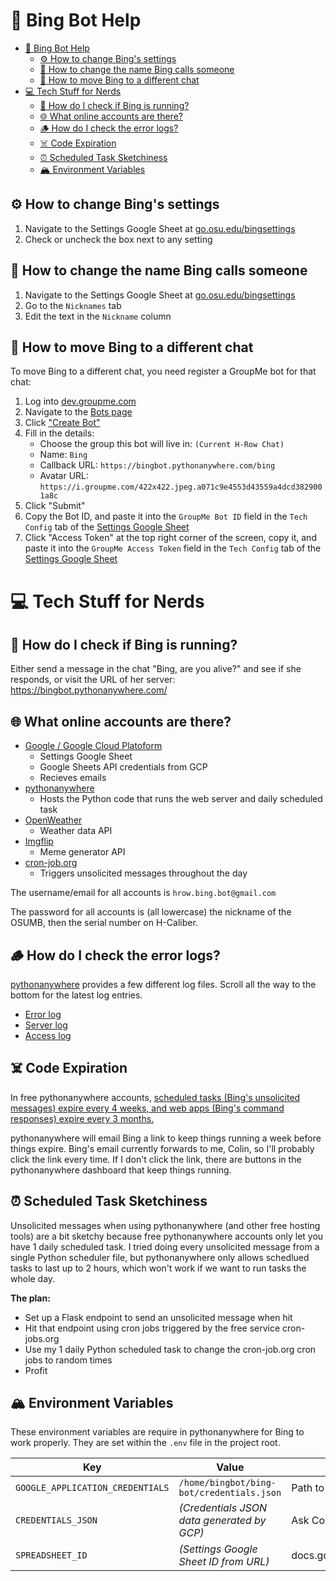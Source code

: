 # 🦏 Bing Bot Help

- [🦏 Bing Bot Help](#-bing-bot-help)
  - [⚙️ How to change Bing's settings](#️-how-to-change-bings-settings)
  - [🙋 How to change the name Bing calls someone](#-how-to-change-the-name-bing-calls-someone)
  - [📲 How to move Bing to a different chat](#-how-to-move-bing-to-a-different-chat)
- [💻 Tech Stuff for Nerds](#-tech-stuff-for-nerds)
  - [🏃 How do I check if Bing is running?](#-how-do-i-check-if-bing-is-running)
  - [🌐 What online accounts are there?](#-what-online-accounts-are-there)
  - [🪵 How do I check the error logs?](#-how-do-i-check-the-error-logs)
  - [☠️ Code Expiration](#️-code-expiration)
  - [⏰ Scheduled Task Sketchiness](#-scheduled-task-sketchiness)
  - [🏔 Environment Variables](#-environment-variables)

## ⚙️ How to change Bing's settings

1. Navigate to the Settings Google Sheet at [go.osu.edu/bingsettings](https://go.osu.edu/bingsettings)
2. Check or uncheck the box next to any setting

## 🙋 How to change the name Bing calls someone

1. Navigate to the Settings Google Sheet at [go.osu.edu/bingsettings](https://go.osu.edu/bingsettings)
2. Go to the `Nicknames` tab
3. Edit the text in the `Nickname` column

## 📲 How to move Bing to a different chat

To move Bing to a different chat, you need register a GroupMe bot for that chat:

1. Log into [dev.groupme.com](https://dev.groupme.com)
2. Navigate to the [Bots page](https://dev.groupme.com/bots)
3. Click ["Create Bot"](https://dev.groupme.com/bots/new)
4. Fill in the details:
   - Choose the group this bot will live in: `(Current H-Row Chat)`
   - Name: `Bing`
   - Callback URL: `https://bingbot.pythonanywhere.com/bing`
   - Avatar URL: `https://i.groupme.com/422x422.jpeg.a071c9e4553d43559a4dcd3829001a8c`
5. Click "Submit"
6. Copy the Bot ID, and paste it into the `GroupMe Bot ID` field in the `Tech Config` tab of the [Settings Google Sheet](https://go.osu.edu/bingsettings)
7. Click "Access Token" at the top right corner of the screen, copy it, and paste it into the `GroupMe Access Token` field in the `Tech Config` tab of the [Settings Google Sheet](https://go.osu.edu/bingsettings)

# 💻 Tech Stuff for Nerds

## 🏃 How do I check if Bing is running?
Either send a message in the chat "Bing, are you alive?" and see if she responds, or visit the URL of her server: https://bingbot.pythonanywhere.com/

## 🌐 What online accounts are there?

- [Google / Google Cloud Platoform](https://cloud.google.com/)
  - Settings Google Sheet
  - Google Sheets API credentials from GCP
  - Recieves emails
- [pythonanywhere](https://www.pythonanywhere.com/user/bingbot/webapps/#tab_id_bingbot_pythonanywhere_com)
  - Hosts the Python code that runs the web server and daily scheduled task
- [OpenWeather](https://home.openweathermap.org/api_keys)
  - Weather data API
- [Imgflip](https://imgflip.com/api)
  - Meme generator API
- [cron-job.org](https://cron-job.org)
  - Triggers unsolicited messages throughout the day

The username/email for all accounts is `hrow.bing.bot@gmail.com`

The password for all accounts is (all lowercase) the nickname of the OSUMB, then the serial number on H-Caliber.

## 🪵 How do I check the error logs?

[pythonanywhere](https://www.pythonanywhere.com/user/bingbot/files/var/log) provides a few different log files. Scroll all the way to the bottom for the latest log entries.

- [Error log](https://www.pythonanywhere.com/user/bingbot/files/var/log/bingbot.pythonanywhere.com.error.log)
- [Server log](https://www.pythonanywhere.com/user/bingbot/files/var/log/bingbot.pythonanywhere.com.server.log)
- [Access log](https://www.pythonanywhere.com/user/bingbot/files/var/log/bingbot.pythonanywhere.com.access.log)

## ☠️ Code Expiration

In free pythonanywhere accounts, [scheduled tasks (Bing's unsolicited messages) expire every 4 weeks, and web apps (Bing's command responses) expire every 3 months.](https://blog.pythonanywhere.com/129/)

  pythonanywhere will email Bing a link to keep things running a week before things expire. Bing's email currently forwards to me, Colin, so I'll probably click the link every time. If I don't click the link, there are buttons in the pythonanywhere dashboard that keep things running.

## ⏰ Scheduled Task Sketchiness

Unsolicited messages when using pythonanywhere (and other free hosting tools) are a bit sketchy because free pythonanywhere accounts only let you have 1 daily scheduled task. I tried doing every unsolicited message from a single Python scheduler file, but pythonanywhere only allows schedlued tasks to last up to 2 hours, which won't work if we want to run tasks the whole day.

__The plan:__
- Set up a Flask endpoint to send an unsolicited message when hit
- Hit that endpoint using cron jobs triggered by the free service cron-jobs.org
- Use my 1 daily Python scheduled task to change the cron-job.org cron jobs to random times
- Profit

## 🏔 Environment Variables

These environment variables are require in pythonanywhere for Bing to work properly. They are set within the `.env` file in the project root.

| Key                              | Value                                      | Notes                                      |
| -------------------------------- | ------------------------------------------ | ------------------------------------------ |
| `GOOGLE_APPLICATION_CREDENTIALS` | `/home/bingbot/bing-bot/credentials.json`  | Path to Google credentials file            |
| `CREDENTIALS_JSON`               | _(Credentials JSON data generated by GCP)_ | Ask Colin if you need this                 |
| `SPREADSHEET_ID`                 | _(Settings Google Sheet ID from URL)_      | docs.google.com/spreadsheets/d/`ID`/edit |
